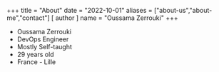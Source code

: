 +++
title = "About"
date = "2022-10-01"
aliases = ["about-us","about-me","contact"]
[ author ]
  name = "Oussama Zerrouki"
+++

* Oussama Zerrouki
* DevOps Engineer
* Mostly Self-taught
* 29 years old
* France - Lille
